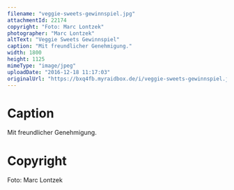 ```yaml
---
filename: "veggie-sweets-gewinnspiel.jpg"
attachmentId: 22174
copyright: "Foto: Marc Lontzek"
photographer: "Marc Lontzek"
altText: "Veggie Sweets Gewinnspiel"
caption: "Mit freundlicher Genehmigung."
width: 1800
height: 1125
mimeType: "image/jpeg"
uploadDate: "2016-12-18 11:17:03"
originalUrl: "https://bxq4fb.myraidbox.de/i/veggie-sweets-gewinnspiel.jpg"
---
```


# Caption

Mit freundlicher Genehmigung.

# Copyright

Foto: Marc Lontzek
